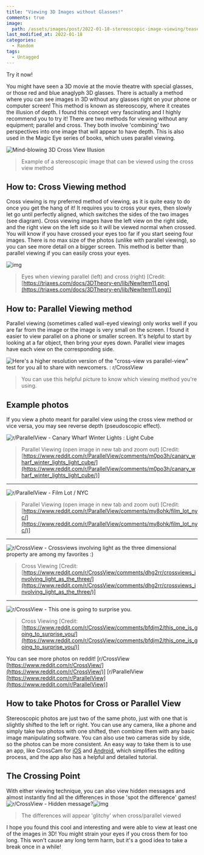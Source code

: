 ```yaml
---
title: "Viewing 3D Images without Glasses!"
comments: true
image:
  path: /assets/images/post/2022-01-18-stereoscopic-image-viewing/teaser.jpg
last_modified_at: 2022-01-18
categories:
  - Random
tags:
  - Untagged
---
```


Try it now!

You might have seen a 3D movie at the movie theatre with special glasses, or those red and blue anaglyph 3D glasses. There is actually a method where you can see images in 3D without any glasses right on your phone or computer screen! This method is known as stereoscopy, where it creates the illusion of depth. I found this concept very fascinating and I highly recommend you to try it! There are two methods for viewing without any equipment; parallel and cross. They both involve 'combining' two perspectives into one image that will appear to have depth. This is also used in the Magic Eye series of books, which uses parallel viewing.

![Mind-blowing 3D Cross View Illusion](https://unbelievable-facts.com/wp-content/uploads/2015/12/Screen-Shot-2015-12-21-at-10.39.10-PM.jpg)
> Example of a stereoscopic image that can be viewed using the cross
> view method

## How to: Cross Viewing method
Cross viewing is my preferred method of viewing, as it is quite easy to do once you get the hang of it! It requires you to cross your eyes, then slowly let go until perfectly aligned, which switches the sides of the two images (see diagram). Cross viewing images have the left view on the right side, and the right view on the left side so it will be viewed normal when crossed. You will know if you have crossed your eyes too far if you start seeing four images. There is no max size of the photos (unlike with parallel viewing), so you can see more detail on a bigger screen. This method is better than parallel viewing if you can easily cross your eyes.

![img](https://triaxes.com/docs/3DTheory-en/lib/NewItem11.png)
> Eyes when viewing parallel (left) and cross (right) [Credit:
> [https://triaxes.com/docs/3DTheory-en/lib/NewItem11.png](https://triaxes.com/docs/3DTheory-en/lib/NewItem11.png)]

## How to: Parallel Viewing method
Parallel viewing (sometimes called wall-eyed viewing) only works well if you are far from the image or the image is very small on the screen. I found it easier to view parallel on a phone or smaller screen. It's helpful to start by looking at a far object, then bring your eyes down. Parallel view images have each view on the corresponding side.

![Here&#39;s a higher resolution version of the &quot;cross-view vs parallel-view&quot;  test for you all to share with newcomers. : r/CrossView](http://i.imgur.com/VkXN9DC.png)
> You can use this helpful picture to know which viewing method you're
> using.

## Example photos

If you view a photo meant for parallel view using the cross view method or vice versa, you may see reverse depth (pseudoscopic effect).

![r/ParallelView - Canary Wharf Winter Lights : Light Cube](https://preview.redd.it/f9r5ifns9vl61.png?width=640&crop=smart&auto=webp&s=1b19093dce3ffb9939b7f5584d804c885315c189)
> Parallel Viewing (open image in new tab and zoom out) [Credit:
> [https://www.reddit.com/r/ParallelView/comments/m0po3h/canary_wharf_winter_lights_light_cube/](https://www.reddit.com/r/ParallelView/comments/m0po3h/canary_wharf_winter_lights_light_cube/)]

***
![r/ParallelView - Film Lot / NYC](https://preview.redd.it/wja0fyutqbv61.jpg?width=640&crop=smart&auto=webp&s=3a5f2d53cffe340c891b218562c2082a00888ac4)
> Parallel Viewing (open image in new tab and zoom out) [Credit:
> [https://www.reddit.com/r/ParallelView/comments/my8ohk/film_lot_nyc/](https://www.reddit.com/r/ParallelView/comments/my8ohk/film_lot_nyc/)]

***
![r/CrossView - Crossviews involving light as the three dimensional property are among my favorites :)](https://external-preview.redd.it/uur3t5eQ4cBmVEegU4_uuHZ0GULCnw2iEz25lAIT9N8.jpg?width=960&crop=smart&auto=webp&s=84257e35b3edd8af4103ca400cf29ebebacc1bcc)
> Cross Viewing [Credit:
> [https://www.reddit.com/r/CrossView/comments/dhg2rr/crossviews_involving_light_as_the_three/](https://www.reddit.com/r/CrossView/comments/dhg2rr/crossviews_involving_light_as_the_three/)]

***

![r/CrossView - This one is going to surprise you.](https://www.review.redd.it/zasnwqjjwft21.jpg?width=960&crop=smart&auto=webp&s=d47a53a33e14587c31754a4ab8f652b99b1b5da9)
> Cross Viewing [Credit:
> [https://www.reddit.com/r/CrossView/comments/bfdjm2/this_one_is_going_to_surprise_you/](https://www.reddit.com/r/CrossView/comments/bfdjm2/this_one_is_going_to_surprise_you/)]

You can see more photos on reddit! 
[r/CrossView [https://www.reddit.com/r/CrossView/](https://www.reddit.com/r/CrossView/)] 
[r/ParallelView [https://www.reddit.com/r/ParallelView](https://www.reddit.com/r/ParallelView)]

## How to take Photos for Cross or Parallel View

Stereoscopic photos are just two of the same photo, just with one that is slightly shifted to the left or right. You can use any camera, like a phone and simply take two photos with one shifted, then combine them with any basic image manipulating software. You can also use two cameras side by side, so the photos can be more consistent. An easy way to take them is to use an app, like CrossCam for [iOS](https://apps.apple.com/us/app/crosscam/id1436262905) and [Android]( https://play.google.com/store/apps/details?id=com.kra2008.crosscam), which simplifies the editing process, and the app also has a helpful and detailed tutorial.

## The Crossing Point
With either viewing technique, you can also view hidden messages and almost instantly find all the differences in those 'spot the difference' games!![r/CrossView - Hidden message?](https://preview.redd.it/9y0bb6pjc9my.jpg?width=960&crop=smart&auto=webp&s=725759f31a62b23c85e0519c1d589e8d4b1e5cdf)![img](https://cdn.womenworking.com/440813/uploads/79780560-9b71-11ea-a718-23cc54526919_800_420.jpeg)

> The differences will appear 'glitchy' when cross/parallel viewed

I hope you found this cool and interesting and were able to view at least one of the images in 3D! You might strain your eyes if you cross them for too long. This won't cause any long term harm, but it's a good idea to take a break once in a while!